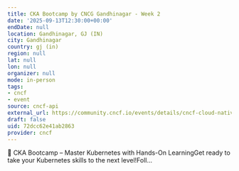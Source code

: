 ```yaml
---
title: CKA Bootcamp by CNCG Gandhinagar - Week 2
date: '2025-09-13T12:30:00+00:00'
endDate: null
location: Gandhinagar, GJ (IN)
city: Gandhinagar
country: gj (in)
region: null
lat: null
lon: null
organizer: null
mode: in-person
tags:
- cncf
- event
source: cncf-api
external_url: https://community.cncf.io/events/details/cncf-cloud-native-gandhinagar-presents-cka-bootcamp-by-cncg-gandhinagar-week-2/
draft: false
uid: 72dcc62e41ab2863
provider: cncf
---
```

🚀 CKA Bootcamp – Master Kubernetes with Hands-On LearningGet ready to take your Kubernetes skills to the next level!Foll...
